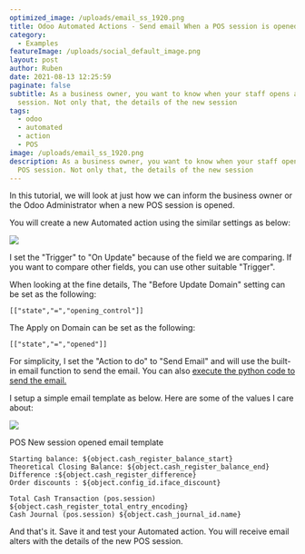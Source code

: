 ```yaml
---
optimized_image: /uploads/email_ss_1920.png
title: Odoo Automated Actions - Send email When a POS session is opened
category:
  - Examples
featureImage: /uploads/social_default_image.png
layout: post
author: Ruben
date: 2021-08-13 12:25:59
paginate: false
subtitle: As a business owner, you want to know when your staff opens a new POS
  session. Not only that, the details of the new session
tags:
  - odoo
  - automated
  - action
  - POS
image: /uploads/email_ss_1920.png
description: As a business owner, you want to know when your staff opens a new
  POS session. Not only that, the details of the new session
---
```

In this tutorial, we will look at just how we can inform the business owner or the Odoo Administrator when a new POS session is opened. 

You will create a new Automated action using the similar settings as below:

![](/assets/img/uploads/screen-shot-2021-08-13-at-11.50.41-am.png)

I set the "Trigger" to "On Update" because of the field we are comparing. If you want to compare other fields, you can use other suitable "Trigger".

When looking at the fine details, The "Before Update Domain" setting can be set as the following:

```
[["state","=","opening_control"]]
```

The Apply on Domain can be set as the following:

```
[["state","=","opened"]]
```

For simplicity, I set the "Action to do" to "Send Email" and will use the built-in email function to send the email. You can also [execute the python code to send the email. ](https://www.rubeshan.com/odoo-automated-actions-send-email-via-python-code/)

I setup a simple email template as below. Here are some of the values I care about:

![](/uploads/screen-shot-2021-08-13-at-12.36.40-pm.png)

POS New session opened email template

```
Starting balance: ${object.cash_register_balance_start}
Theoretical Closing Balance: ${object.cash_register_balance_end}
Difference :${object.cash_register_difference}
Order discounts : ${object.config_id.iface_discount}

Total Cash Transaction (pos.session) ${object.cash_register_total_entry_encoding}
Cash Journal (pos.session) ${object.cash_journal_id.name}
```

And that's it. Save it and test your Automated action. You will receive email alters with the details of the new POS session.